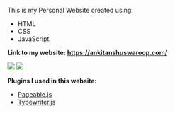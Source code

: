 This is my Personal Website created using:

- HTML
- CSS
- JavaScript.

**Link to my website:  https://ankitanshuswaroop.com/**

![](https://github.com/ankitanshu22/Test/blob/master/Screenshot%20(29).png)
![](https://github.com/ankitanshu22/Test/blob/master/Screenshot%20(30).png)

**Plugins I used in this website:**

- [Pageable.js](https://github.com/Mobius1/Pageable)
- [Typewriter.js](https://github.com/tameemsafi/typewriterjs)

    
